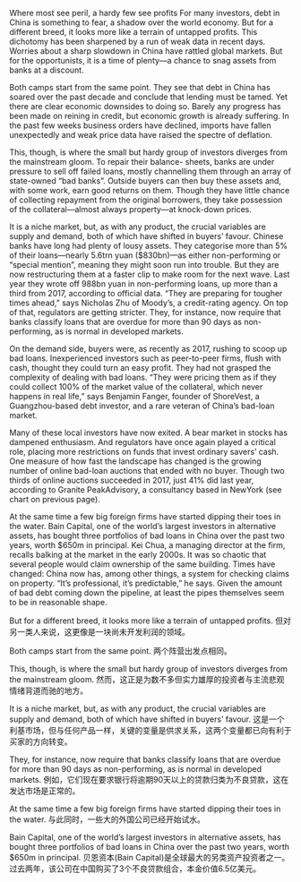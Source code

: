 Where most see peril, a hardy few see profits
For many investors, debt in China is something to fear, a shadow over the world economy. But for a different breed, it looks more like a terrain of untapped profits. This dichotomy has been sharpened by a run of weak data in recent days. Worries about a sharp slowdown in China have rattled global markets. But for the opportunists, it is a time of plenty—a chance to snag assets from banks at a discount.

Both camps start from the same point. They see that debt in China has soared over the past decade and conclude that lending must be tamed. Yet there are clear economic downsides to doing so. Barely any progress has been made on reining in credit, but economic growth is already suffering. In the past few weeks business orders have declined, imports have fallen unexpectedly and weak price data have raised the spectre of deflation.

This, though, is where the small but hardy group of investors diverges from the mainstream gloom. To repair their balance- sheets, banks are under pressure to sell off failed loans, mostly channelling them through an array of state-owned “bad banks”. Outside buyers can then buy these assets and, with some work, earn good returns on them. Though they have little chance of collecting repayment from the original borrowers, they take possession of the collateral—almost always property—at knock-down prices.

It is a niche market, but, as with any product, the crucial variables are supply and demand, both of which have shifted in buyers’ favour. Chinese banks have long had plenty of lousy assets. They categorise more than 5% of their loans—nearly 5.6trn yuan ($830bn)—as either non-performing or “special mention”, meaning they might soon run into trouble. But they are now restructuring them at a faster clip to make room for the next wave. Last year they wrote off 988bn yuan in non-performing loans, up more than a third from 2017, according to official data. “They are preparing for tougher times ahead,” says Nicholas Zhu of Moody’s, a credit-rating agency. On top of that, regulators are getting stricter. They, for instance, now require that banks classify loans that are overdue for more than 90 days as non-performing, as is normal in developed markets.

On the demand side, buyers were, as recently as 2017, rushing to scoop up bad loans. Inexperienced investors such as peer-to-peer firms, flush with cash, thought they could turn an easy profit. They had not grasped the complexity of dealing with bad loans. “They were pricing them as if they could collect 100% of the market value of the collateral, which never happens in real life,” says Benjamin Fanger, founder of ShoreVest, a Guangzhou-based debt investor, and a rare veteran of China’s bad-loan market.

Many of these local investors have now exited. A bear market in stocks has dampened enthusiasm. And regulators have once again played a critical role, placing more restrictions on funds that invest ordinary savers’ cash. One measure of how fast the landscape has changed is the growing number of online bad-loan auctions that ended with no buyer. Though two thirds of online auctions succeeded in 2017, just 41% did last year, according to Granite PeakAdvisory, a consultancy based in NewYork (see chart on previous page).

At the same time a few big foreign firms have started dipping their toes in the water. Bain Capital, one of the world’s largest investors in alternative assets, has bought three portfolios of bad loans in China over the past two years, worth $650m in principal. Kei Chua, a managing director at the firm, recalls balking at the market in the early 2000s. It was so chaotic that several people would claim ownership of the same building. Times have changed: China now has, among other things, a system for checking claims on property. “It’s professional, it’s predictable,” he says. Given the amount of bad debt coming down the pipeline, at least the pipes themselves seem to be in reasonable shape.

But for a different breed, it looks more like a terrain of untapped profits.
但对另一类人来说，这更像是一块尚未开发利润的领域。

Both camps start from the same point.
两个阵营出发点相同。

This, though, is where the small but hardy group of investors diverges from the mainstream gloom.
然而，这正是为数不多但实力雄厚的投资者与主流悲观情绪背道而驰的地方。

It is a niche market, but, as with any product, the crucial variables are supply and demand, both of which have shifted in buyers’ favour.
这是一个利基市场，但与任何产品一样，关键的变量是供求关系，这两个变量都已向有利于买家的方向转变。

They, for instance, now require that banks classify loans that are overdue for more than 90 days as non-performing, as is normal in developed markets.
例如，它们现在要求银行将逾期90天以上的贷款归类为不良贷款，这在发达市场是正常的。

At the same time a few big foreign firms have started dipping their toes in the water.
与此同时，一些大的外国公司已经开始试水。

Bain Capital, one of the world’s largest investors in alternative assets, has bought three portfolios of bad loans in China over the past two years, worth $650m in principal.
贝恩资本(Bain Capital)是全球最大的另类资产投资者之一。过去两年，该公司在中国购买了3个不良贷款组合，本金价值6.5亿美元。